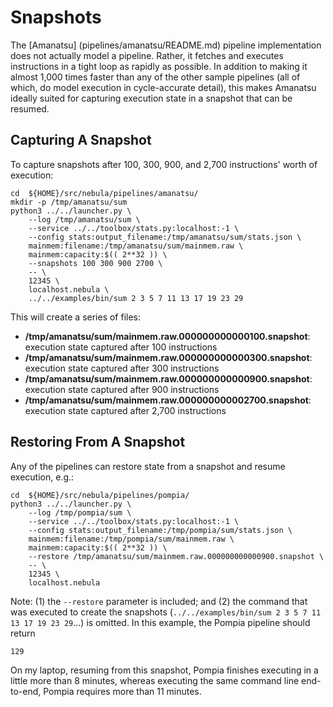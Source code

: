 # Snapshots

The [Amanatsu] (pipelines/amanatsu/README.md) pipeline implementation does
not actually model a pipeline. Rather, it fetches and executes instructions
in a tight loop as rapidly as possible. In addition to making it almost 1,000
times faster than any of the other sample pipelines (all of which, do model
execution in cycle-accurate detail), this makes Amanatsu ideally suited for
capturing execution state in a snapshot that can be resumed.

## Capturing A Snapshot

To capture snapshots after 100, 300, 900, and 2,700 instructions' worth of
execution:

    cd  ${HOME}/src/nebula/pipelines/amanatsu/
    mkdir -p /tmp/amanatsu/sum
    python3 ../../launcher.py \
        --log /tmp/amanatsu/sum \
        --service ../../toolbox/stats.py:localhost:-1 \
        --config stats:output_filename:/tmp/amanatsu/sum/stats.json \
        mainmem:filename:/tmp/amanatsu/sum/mainmem.raw \
        mainmem:capacity:$(( 2**32 )) \
        --snapshots 100 300 900 2700 \
        -- \
        12345 \
        localhost.nebula \
        ../../examples/bin/sum 2 3 5 7 11 13 17 19 23 29

This will create a series of files:

* **/tmp/amanatsu/sum/mainmem.raw.000000000000100.snapshot**: execution state captured after 100 instructions
* **/tmp/amanatsu/sum/mainmem.raw.000000000000300.snapshot**: execution state captured after 300 instructions
* **/tmp/amanatsu/sum/mainmem.raw.000000000000900.snapshot**: execution state captured after 900 instructions
* **/tmp/amanatsu/sum/mainmem.raw.000000000002700.snapshot**: execution state captured after 2,700 instructions

## Restoring From A Snapshot

Any of the pipelines can restore state from a snapshot and resume execution,
e.g.:

    cd  ${HOME}/src/nebula/pipelines/pompia/
    python3 ../../launcher.py \
        --log /tmp/pompia/sum \
        --service ../../toolbox/stats.py:localhost:-1 \
        --config stats:output_filename:/tmp/pompia/sum/stats.json \
        mainmem:filename:/tmp/pompia/sum/mainmem.raw \
        mainmem:capacity:$(( 2**32 )) \
        --restore /tmp/amanatsu/sum/mainmem.raw.000000000000900.snapshot \
        -- \
        12345 \
        localhost.nebula

Note: (1) the `--restore` parameter is included; and (2) the command that
was executed to create the snapshots (`../../examples/bin/sum 2 3 5 7 11 13 17 19 23 29`...) is
omitted. In this example, the Pompia pipeline should return

    129

On my laptop, resuming from this snapshot, Pompia finishes executing in
a little more than 8 minutes, whereas executing the same command line
end-to-end, Pompia requires more than 11 minutes.